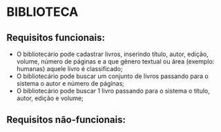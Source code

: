 # BIBLIOTECA

## Requisitos funcionais:

-	O bibliotecário pode cadastrar livros, inserindo título, autor, edição, volume, número de páginas e a que gênero textual ou área (exemplo: humanas) aquele livro é classificado;
-	O bibliotecário pode buscar um conjunto de livros passando para o sistema o autor e número de páginas;
- O bibliotecário pode buscar 1 livro passando para o sistema o título, autor, edição e volume;

## Requisitos não-funcionais:
